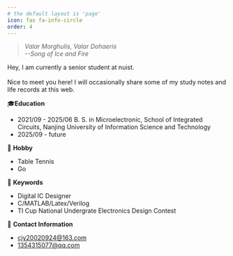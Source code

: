 ```yaml
---
# the default layout is 'page'
icon: fas fa-info-circle
order: 4
---
```

>*Valar Morghulis, Valar Dohaeris \
--Song of Ice and Fire*

Hey, I am currently a senior student at nuist. \
\
Nice to meet you here! I will occasionally share some of my study notes and life records at this web. 

 🎓**Education**
 - 2021/09 - 2025/06 B. S. in Microelectronic, School of Integrated Circuits, Nanjing University of Information Science and Technology
 - 2025/09 - future

🏓 **Hobby**
- Table Tennis
- Go

🔎 **Keywords**
  - Digital IC Designer
  - C/MATLAB/Latex/Verilog
  - TI Cup National Undergrate Electronics Design Contest

📧 **Contact Information** 

- cjy20020924@163.com
- 1354315077@qq.com